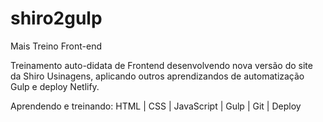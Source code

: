 # shiro2gulp
Mais Treino Front-end

Treinamento auto-didata de Frontend desenvolvendo nova versão do site da Shiro Usinagens, aplicando outros aprendizandos de automatização Gulp e deploy Netlify.

Aprendendo e treinando:
HTML | CSS | JavaScript | Gulp | Git | Deploy
